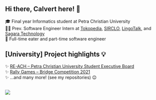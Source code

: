 <!--
Here are some links that might be useful for you, fellow README.md inspector 😊
https://github.com/anuraghazra/github-readme-stats
https://github.com/alexandresanlim/Badges4-README.md-Profile
-->

## Hi there, Calvert here! 👋

🎓 Final year Informatics student at Petra Christian University<br>
🧑‍💻 Prev. Software Engineer Intern at [Tokopedia](https://www.tokopedia.com/about/), [SIRCLO](https://sirclo.id/), [LingoTalk](https://www.instagram.com/lingotalk/?hl=en), and [Sagara Technology](https://sagaratechnology.com/en)<br>
🍔 Full-time eater and part-time software engineer<br>

## [University] Project highlights 💡
✨ [RE-ACH – Petra Christian University Student Executive Board](https://photos.app.goo.gl/aJ8o7x3JD4fjKtbf9)<br>
✨ [Rally Games – Bridge Competition 2021](https://photos.app.goo.gl/P2FXniCs8EnxMoxe8)<br>
✨ ...and many more! (see my repositories) 😉

<br>

<img src="https://github-readme-streak-stats.herokuapp.com/?user=luvnyen&theme=elegant"/>
